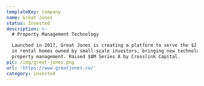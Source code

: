```yaml
---
templateKey: company
name: Great Jones
status: Invested
description: >-
  # Property Management Technology

  Launched in 2017, Great Jones is creating a platform to serve the $2 trillion
  in rental homes owned by small-scale investors, bringing new technology to
  property management. Raised $8M Series A by Crosslink Capital.
pic: /img/great-jones.png
url: 'https://www.greatjones.co/'
category: invested
---
```


